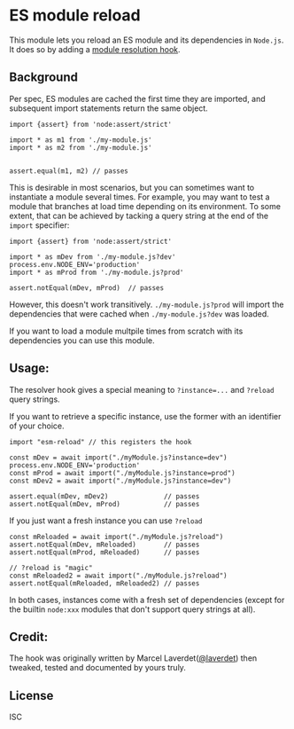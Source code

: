 # ES module reload

This module lets you reload an ES module and its dependencies in `Node.js`. It does so by adding a [module resolution hook](https://nodejs.org/api/module.html#resolvespecifier-context-nextresolve).

## Background

Per spec, ES modules are cached the first time they are imported, and subsequent import statements return the same object.

```JS
import {assert} from 'node:assert/strict'

import * as m1 from './my-module.js'
import * as m2 from './my-module.js'


assert.equal(m1, m2) // passes
```

This is desirable in most scenarios, but you can sometimes want to instantiate a module several times. For example, you may want to test a module that branches at load time depending on its environment. To some extent, that can be achieved by tacking a query string at the end of the `import` specifier:

```JS
import {assert} from 'node:assert/strict'

import * as mDev from './my-module.js?dev'
process.env.NODE_ENV='production'
import * as mProd from './my-module.js?prod'

assert.notEqual(mDev, mProd)  // passes
```

However, this doesn't work transitively. `./my-module.js?prod` will import the dependencies that were cached when `./my-module.js?dev` was loaded.

If you want to load a module multpile times from scratch with its dependencies you can use this module.

## Usage:

The resolver hook gives a special meaning to `?instance=...` and `?reload` query strings.

If you want to retrieve a specific instance, use the former with an identifier of your choice.

```JS
import "esm-reload" // this registers the hook

const mDev = await import("./myModule.js?instance=dev")
process.env.NODE_ENV='production'
const mProd = await import("./myModule.js?instance=prod")
const mDev2 = await import("./myModule.js?instance=dev")

assert.equal(mDev, mDev2)              // passes
assert.notEqual(mDev, mProd)           // passes
```

If you just want a fresh instance you can use `?reload`

```JS
const mReloaded = await import("./myModule.js?reload")
assert.notEqual(mDev, mReloaded)       // passes
assert.notEqual(mProd, mReloaded)      // passes

// ?reload is "magic"
const mReloaded2 = await import("./myModule.js?reload")
assert.notEqual(mReloaded, mReloaded2) // passes
```

In both cases, instances come with a fresh set of dependencies (except for the builtin `node:xxx` modules that don't support query strings at all).

## Credit:

The hook was originally written by Marcel Laverdet([@laverdet](https://github.com/laverdet)) then tweaked, tested and documented by yours truly.

## License

ISC
